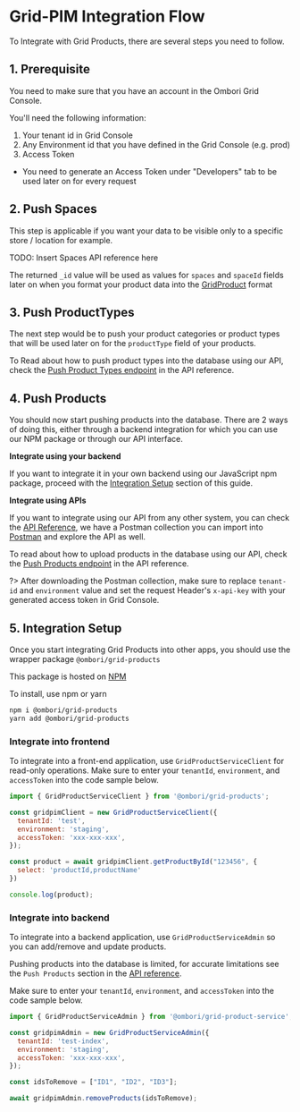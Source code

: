 # Grid-PIM Integration Flow
To Integrate with Grid Products, there are several steps you need to follow.

## 1. Prerequisite

You need to make sure that you have an account in the Ombori Grid Console.

You'll need the following information:
1. Your tenant id in Grid Console
2. Any Environment id that you have defined in the Grid Console (e.g. prod)
3. Access Token
  - You need to generate an Access Token under "Developers" tab to be used later on for every request

## 2. Push Spaces

This step is applicable if you want your data to be visible only to a specific store / location for example.

TODO: Insert Spaces API reference here

The returned `_id` value will be used as values for `spaces` and `spaceId` fields later on when you format your product data into the [GridProduct](/grid-pim/data-model?id=gridproduct) format

## 3. Push ProductTypes

The next step would be to push your product categories or product types that will be used later on for the `productType` field of your products.

To Read about how to push product types into the database using our API, check the [Push Product Types endpoint](/grid-pim/api?id=post-push-product-types) in the API reference.


## 4. Push Products
You should now start pushing products into the database. There are 2 ways of doing this, either through a backend integration for which you can use our NPM package or through our API interface.

**Integrate using your backend**

If you want to integrate it in your own backend using our JavaScript npm package, proceed with the [Integration Setup](/grid-pim/integration-flow?id=integration-setup) section of this guide.

**Integrate using APIs**

If you want to integrate using our API from any other system, you can check the [API Reference](/grid-pim/api), we have a Postman collection you can import into [Postman](https://www.postman.com/) and explore the API as well.

To read about how to upload products in the database using our API, check the  [Push Products endpoint](/grid-pim/api?id=post-push-products) in the API reference.

?> After downloading the Postman collection, make sure to replace `tenant-id` and `environment` value and set the request Header's `x-api-key` with your generated access token in Grid Console.

## 5. Integration Setup
Once you start integrating Grid Products into other apps, you should use the wrapper package `@ombori/grid-products`

This package is hosted on [NPM](https://www.npmjs.com/package/@ombori/grid-products)

To install, use npm or yarn

```bash
npm i @ombori/grid-products
yarn add @ombori/grid-products
```

### Integrate into frontend
To integrate into a front-end application, use `GridProductServiceClient` for read-only operations. Make sure to enter your `tenantId`, `environment`, and `accessToken` into the code sample below.

```javascript
import { GridProductServiceClient } from '@ombori/grid-products';

const gridpimClient = new GridProductServiceClient({
  tenantId: 'test',
  environment: 'staging',
  accessToken: 'xxx-xxx-xxx',
});

const product = await gridpimClient.getProductById("123456", {
  select: 'productId,productName'
})

console.log(product);
```

### Integrate into backend
To integrate into a backend application, use `GridProductServiceAdmin` so you can add/remove and update products.

Pushing products into the database is limited, for accurate limitations see the `Push Products` section in the [API reference](/grid-pim/api?id=post-push-products).

 Make sure to enter your `tenantId`, `environment`, and `accessToken` into the code sample below.

```javascript
import { GridProductServiceAdmin } from '@ombori/grid-product-service';

const gridpimAdmin = new GridProductServiceAdmin({
  tenantId: 'test-index',
  environment: 'staging',
  accessToken: 'xxx-xxx-xxx',
});

const idsToRemove = ["ID1", "ID2", "ID3"];

await gridpimAdmin.removeProducts(idsToRemove);
```

